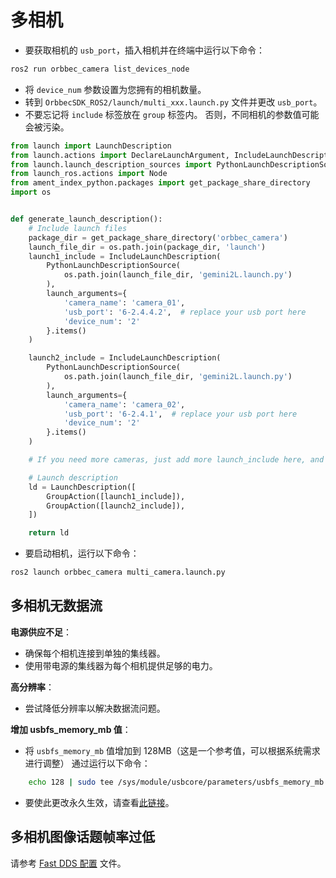# 多相机

- 要获取相机的 `usb_port`，插入相机并在终端中运行以下命令：

```bash
ros2 run orbbec_camera list_devices_node
```

- 将 `device_num` 参数设置为您拥有的相机数量。
- 转到 `OrbbecSDK_ROS2/launch/multi_xxx.launch.py` 文件并更改 `usb_port`。
- 不要忘记将 `include` 标签放在 `group` 标签内。
  否则，不同相机的参数值可能会被污染。

```python
from launch import LaunchDescription
from launch.actions import DeclareLaunchArgument, IncludeLaunchDescription, GroupAction, ExecuteProcess
from launch.launch_description_sources import PythonLaunchDescriptionSource
from launch_ros.actions import Node
from ament_index_python.packages import get_package_share_directory
import os


def generate_launch_description():
    # Include launch files
    package_dir = get_package_share_directory('orbbec_camera')
    launch_file_dir = os.path.join(package_dir, 'launch')
    launch1_include = IncludeLaunchDescription(
        PythonLaunchDescriptionSource(
            os.path.join(launch_file_dir, 'gemini2L.launch.py')
        ),
        launch_arguments={
            'camera_name': 'camera_01',
            'usb_port': '6-2.4.4.2',  # replace your usb port here
            'device_num': '2'
        }.items()
    )

    launch2_include = IncludeLaunchDescription(
        PythonLaunchDescriptionSource(
            os.path.join(launch_file_dir, 'gemini2L.launch.py')
        ),
        launch_arguments={
            'camera_name': 'camera_02',
            'usb_port': '6-2.4.1',  # replace your usb port here
            'device_num': '2'
        }.items()
    )

    # If you need more cameras, just add more launch_include here, and change the usb_port and device_num

    # Launch description
    ld = LaunchDescription([
        GroupAction([launch1_include]),
        GroupAction([launch2_include]),
    ])

    return ld

```

- 要启动相机，运行以下命令：

```bash
ros2 launch orbbec_camera multi_camera.launch.py
```

## 多相机无数据流

**电源供应不足**：

- 确保每个相机连接到单独的集线器。
- 使用带电源的集线器为每个相机提供足够的电力。

**高分辨率**：

- 尝试降低分辨率以解决数据流问题。

**增加 usbfs_memory_mb 值**：

- 将 `usbfs_memory_mb` 值增加到 128MB（这是一个参考值，可以根据系统需求进行调整）
  通过运行以下命令：

```bash
    echo 128 | sudo tee /sys/module/usbcore/parameters/usbfs_memory_mb
```

- 要使此更改永久生效，请查看[此链接](https://github.com/OpenKinect/libfreenect2/issues/807)。

## 多相机图像话题帧率过低

请参考 [Fast DDS 配置](../performance/fastdds_tuning.md) 文件。
